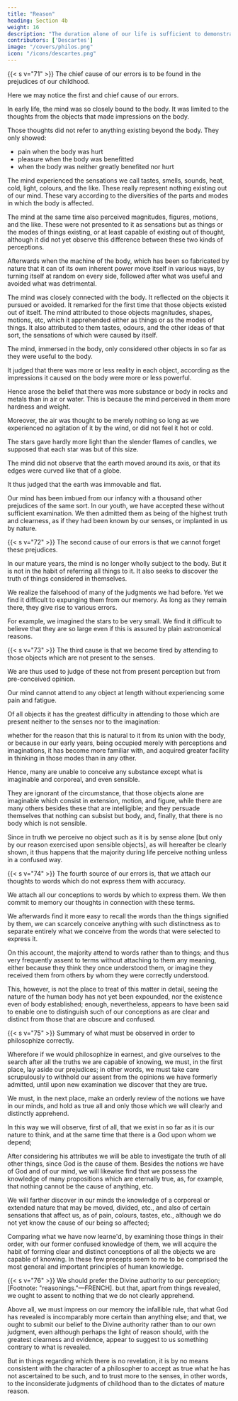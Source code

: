 ```yaml
---
title: "Reason"
heading: Section 4b
weight: 16
description: "The duration alone of our life is sufficient to demonstrate the existence of God"
contributors: ['Descartes']
image: "/covers/philos.png"
icon: "/icons/descartes.png"
---
```



{{< s v="71" >}} The chief cause of our errors is to be found in the prejudices of our childhood.

Here we may notice the first and chief cause of our errors.

In early life, the mind was so closely bound to the body. It was limited to the thoughts from the objects that made impressions on the body. 

Those thoughts did not refer to anything existing beyond the body. They only showed:
- pain when the body was hurt
- pleasure when the body was benefitted 
- when the body was neither greatly benefited nor hurt

The mind experienced the sensations we call tastes, smells, sounds, heat, cold, light, colours, and the like. These really represent nothing existing out of our mind. These vary according to the diversities of the parts and modes in which the body is affected. 

<!-- [Footnote: "which vary according to the diversities of the movements that pass from all parts of our body to the part of the brain to which it (the mind) is closely joined and united."—FRENCH.]  -->

The mind at the same time also perceived magnitudes, figures, motions, and the like. These were not presented to it as sensations but as things or the modes of things existing, or at least capable of existing out of thought, although it did not yet observe this difference between these two kinds of perceptions. 

Afterwards when the machine of the body, which has been so fabricated by nature that it can of its own inherent power move itself in various ways, by turning itself at random on every side, followed after what was useful and avoided what was detrimental.

The mind was closely connected with the body. It reflected on the objects it pursued or avoided. It remarked for the first time that those objects existed out of itself. The mind attributed to those objects magnitudes, shapes, motions, etc, which it apprehended either as things or as the modes of things. It also attributed to them tastes, odours, and the other ideas of that sort, the sensations of which were caused by itself.

<!-- [Footnote: "which it perceived on occasion of them" (i.e., of external objects).—FRENCH.]  -->

The mind, immersed in the body, only considered other objects in so far as they were useful to the body. 

It judged that there was more or less reality in each object, according as the impressions it caused on the body were more or less powerful. 

Hence arose the belief that there was more substance or body in rocks and metals than in air or water. This is because the mind perceived in them more hardness and weight.

Moreover, the air was thought to be merely nothing so long as we experienced no agitation of it by the wind, or did not feel it hot or cold.

The stars gave hardly more light than the slender flames of candles, we supposed that each star was but of this size. 

The mind did not observe that the earth moved around its axis, or that its edges were curved like that of a globe.

It thus judged that the earth was immovable and flat. 

Our mind has been imbued from our infancy with a thousand other prejudices of the same sort. In our youth, we have accepted these without sufficient examination. We then  admitted them as being of the highest truth and clearness, as if they had been known by our senses, or implanted in us by nature.


{{< s v="72" >}} The second cause of our errors is that we cannot forget these prejudices.

In our mature years, the mind is no longer wholly subject to the body. But it is not in the habit of referring all things to it. It also seeks to discover the truth of things considered in themselves.

We realize the falsehood of many of the judgments we had before. Yet we find it difficult to expunging them from our memory. As long as they remain there, they give rise to various errors.

For example, we imagined the stars to be very small. We find it difficult to believe that they are so large even if this is assured by plain astronomical reasons.


{{< s v="73" >}} The third cause is that we become tired by attending to those objects which are not present to the senses.

We are thus used to judge of these not from present perception but from pre-conceived opinion.

Our mind cannot attend to any object at length without experiencing some pain and fatigue.

Of all objects it has the greatest difficulty in attending to those which are present neither to the senses nor to the imagination: 

whether for the reason that this is natural to it from its union with the body, or because in our early years, being occupied merely with perceptions and imaginations, it has become more familiar with, and acquired greater facility in thinking in those modes than in any other. 

Hence, many are unable to conceive any substance except what is imaginable and corporeal, and even sensible.

They are ignorant of the circumstance, that those objects alone are imaginable which consist in extension, motion, and figure, while there are many others besides these that are intelligible; and they persuade themselves that nothing can subsist but body, and, finally, that there is no body which is not sensible. 

Since in truth we perceive no object such as it is by sense alone [but only by our reason exercised upon sensible objects], as will hereafter be clearly shown, it thus happens that the majority during life perceive nothing unless in a confused way.


{{< s v="74" >}} The fourth source of our errors is, that we attach our thoughts to words which do not express them with accuracy.

We attach all our conceptions to words by which to express them. We then commit to memory our thoughts in connection with these terms.

We afterwards find it more easy to recall the words than the things signified by them, we can scarcely conceive anything with such distinctness as to separate entirely what we conceive from the words that were selected to express it. 

On this account, the majority attend to words rather than to things; and thus very frequently assent to terms without attaching to them any meaning, either because they think they once understood them, or imagine they received them from others by whom they were correctly understood. 

This, however, is not the place to treat of this matter in detail, seeing the nature of the human body has not yet been expounded, nor the existence even of body established; enough, nevertheless, appears to have been said to enable one to distinguish such of our conceptions as are clear and distinct from those that are obscure and confused.


{{< s v="75" >}} Summary of what must be observed in order to philosophize correctly.

Wherefore if we would philosophize in earnest, and give ourselves to the search after all the truths we are capable of knowing, we must, in the first place, lay aside our prejudices; in other words, we must take care scrupulously to withhold our assent from the opinions we have formerly admitted, until upon new examination we discover that they are true. 

We must, in the next place, make an orderly review of the notions we have in our minds, and hold as true all and only those which we will clearly and distinctly apprehend. 

In this way we will observe, first of all, that we exist in so far as it is our nature to think, and at the same time that there is a God upon whom we depend; 

After considering his attributes we will be able to investigate the truth of all other things, since God is the cause of them. Besides the notions we have of God and of our mind, we will likewise find that we possess the knowledge of many propositions which are eternally true, as, for example, that nothing cannot be the cause of anything, etc. 

We will farther discover in our minds the knowledge of a corporeal or extended nature that may be moved, divided, etc., and also of certain sensations that affect us, as of pain, colours, tastes, etc., although we do not yet know the cause of our being so affected; 

Comparing what we have now learne'd, by examining those things in their order, with our former confused knowledge of them, we will acquire the habit of forming clear and distinct conceptions of all the objects we are capable of knowing. In these few precepts seem to me to be comprised the most general and important principles of human knowledge.


{{< s v="76" >}} We should prefer the Divine authority to our perception; [Footnote: "reasonings."—FRENCH]. but that, apart from things revealed, we ought to assent to nothing that we do not clearly apprehend.

Above all, we must impress on our memory the infallible rule, that what God has revealed is incomparably more certain than anything else; and that, we ought to submit our belief to the Divine authority rather than to our own judgment, even although perhaps the light of reason should, with the greatest clearness and evidence, appear to suggest to us something contrary to what is revealed. 

But in things regarding which there is no revelation, it is by no means consistent with the character of a philosopher to accept as true what he has not ascertained to be such, and to trust more to the senses, in other words, to the inconsiderate judgments of childhood than to the dictates of mature reason.

